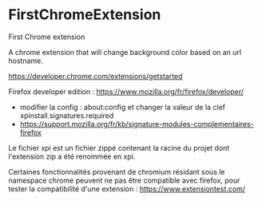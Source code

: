 # FirstChromeExtension
First Chrome extension

A chrome extension that will change background color based on an url hostname.

https://developer.chrome.com/extensions/getstarted

Firefox developer edition :
https://www.mozilla.org/fr/firefox/developer/
* modifier la config : about:config et changer la valeur de la clef xpinstall.signatures.required
* https://support.mozilla.org/fr/kb/signature-modules-complementaires-firefox

Le fichier xpi est un fichier zippé contenant la racine du projet dont l'extension zip a été renommée en xpi.

Certaines fonctionnalités provenant de chromium résidant sous le namespace chrome peuvent ne pas être compatible avec firefox, pour tester la compatibilité d'une extension : https://www.extensiontest.com/
